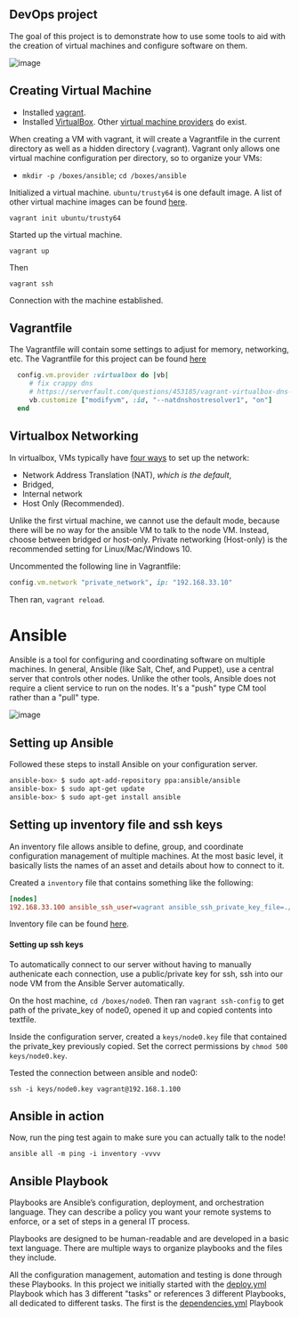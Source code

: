 DevOps project
----------------------------------

The goal of this project is to demonstrate how to use some tools to aid with the creation of virtual machines and configure software on them.

![image](https://cloud.githubusercontent.com/assets/742934/22233647/b26951a4-e1bf-11e6-9bff-0a168a8dc66b.png)

## Creating Virtual Machine

* Installed [vagrant](https://www.vagrantup.com/downloads.html).
* Installed [VirtualBox](https://www.virtualbox.org/wiki/Downloads).
  Other [virtual machine providers](https://docs.vagrantup.com/v2/providers/) do exist.

When creating a VM with vagrant, it will create a Vagrantfile in the current directory as well as a hidden directory (.vagrant).
Vagrant only allows one virtual machine configuration per directory, so to organize your VMs:

* `mkdir -p /boxes/ansible`; `cd /boxes/ansible`

Initialized a virtual machine. `ubuntu/trusty64` is one default image. A list of other virtual machine images can be found [here](https://atlas.hashicorp.com/boxes/search).

    vagrant init ubuntu/trusty64

Started up the virtual machine.

    vagrant up

Then    

    vagrant ssh

Connection with the machine established.

## Vagrantfile

The Vagrantfile will contain some settings to adjust for memory, networking, etc. The Vagrantfile for this project can be found [here](https://github.com/akhan7/Ansible-Vagrant-NginX/blob/master/boxes/ansible/Vagrantfile)

```ruby
  config.vm.provider :virtualbox do |vb|
     # fix crappy dns
     # https://serverfault.com/questions/453185/vagrant-virtualbox-dns-10-0-2-3-not-working
     vb.customize ["modifyvm", :id, "--natdnshostresolver1", "on"]
  end
```

## Virtualbox Networking
In virtualbox, VMs typically have [four ways](http://catlingmindswipe.blogspot.com/2012/06/how-to-virtualbox-networking-part-two.html) to set up the network:
- Network Address Translation (NAT), *which is the default*,
- Bridged,
- Internal network
- Host Only (Recommended).

Unlike the first virtual machine, we cannot use the default mode, because there will be no way for the ansible VM to talk to the node VM. Instead, choose between bridged or host-only.
Private networking (Host-only) is the recommended setting for Linux/Mac/Windows 10. 

Uncommented the following line in Vagrantfile:

```ruby
config.vm.network "private_network", ip: "192.168.33.10"
```

Then ran, `vagrant reload`. 

# Ansible
Ansible is a tool for configuring and coordinating software on multiple machines.
In general, Ansible (like Salt, Chef, and Puppet), use a central server that controls other nodes.  Unlike the other tools, Ansible does not require a client service to run on the nodes. It's a "push" type CM tool rather than a "pull" type.

![image](https://cloud.githubusercontent.com/assets/742934/22233647/b26951a4-e1bf-11e6-9bff-0a168a8dc66b.png)

## Setting up Ansible

Followed these steps to install Ansible on your configuration server.

```bash
ansible-box> $ sudo apt-add-repository ppa:ansible/ansible
ansible-box> $ sudo apt-get update
ansible-box> $ sudo apt-get install ansible
```

## Setting up inventory file and ssh keys

An inventory file allows ansible to define, group, and coordinate configuration management of multiple machines. At the most basic level, it basically lists the names of an asset and details about how to connect to it.

Created a `inventory` file that contains something like the following:

```ini    
[nodes]
192.168.33.100 ansible_ssh_user=vagrant ansible_ssh_private_key_file=./keys/node0.key
```

Inventory file can be found [here](https://github.com/akhan7/Ansible-Vagrant-NginX/blob/master/ansible/inventory).

#### Setting up ssh keys

To automatically connect to our server without having to manually authenicate each connection, use a public/private key for ssh, ssh into our node VM from the Ansible Server automatically.

On the host machine, `cd /boxes/node0`. Then ran `vagrant ssh-config` to get path of the private_key of node0, opened it up and copied contents into textfile.

Inside the configuration server, created a `keys/node0.key` file that contained the private_key previously copied. Set the correct permissions by `chmod 500 keys/node0.key`.

Tested the connection between ansible and node0:

    ssh -i keys/node0.key vagrant@192.168.1.100

## Ansible in action

Now, run the ping test again to make sure you can actually talk to the node!

    ansible all -m ping -i inventory -vvvv

## Ansible Playbook
Playbooks are Ansible’s configuration, deployment, and orchestration language. They can describe a policy you want your remote systems to enforce, or a set of steps in a general IT process.

Playbooks are designed to be human-readable and are developed in a basic text language. There are multiple ways to organize playbooks and the files they include.

All the configuration management, automation and testing is done through these Playbooks. In this project we initially started with the [deploy.yml](https://github.com/akhan7/Ansible-Vagrant-NginX/blob/master/ansible/deploy.yml) Playbook which has 3 different "tasks" or references 3 different Playbooks, all dedicated to different tasks. The first is the [dependencies.yml](https://github.com/akhan7/Ansible-Vagrant-NginX/blob/master/ansible/tasks/dependencies.yml) Playbook
